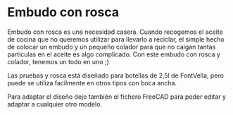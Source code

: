 # Embudo con rosca
Embudo con rosca es una necesidad casera. Cuando recogemos el aceite de cocina que no queremos utilizar para llevarlo a reciclar, el simple hecho de colocar un embudo y un pequeño colador para que no caigan tantas particulas en el aceite es algo complicado. Con este embudo con rosca y colador, tenemos un todo en uno ;)

Las pruebas y rosca está diseñado para botellas de 2,5l de FontVella, pero puede se utiliza facilmente en otros tipos con boca ancha.

Para adaptar el diseño dejo también el fichero FreeCAD para poder editar y adaptar a cualquier otro modelo.
